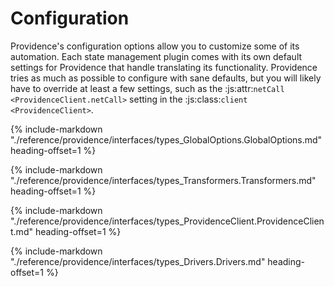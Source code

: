 # Configuration

Providence's configuration options allow you to customize some of its automation. Each state management plugin comes with its own default settings for Providence that handle translating its functionality. Providence tries as much as possible to configure with sane defaults, but you will likely have to override at least a few settings, such as the :js:attr:`netCall <ProvidenceClient.netCall>` setting in the :js:class:`client <ProvidenceClient>`.

{%
    include-markdown "./reference/providence/interfaces/types_GlobalOptions.GlobalOptions.md"
    heading-offset=1
%}

{%
    include-markdown "./reference/providence/interfaces/types_Transformers.Transformers.md"
    heading-offset=1
%}

{%
    include-markdown "./reference/providence/interfaces/types_ProvidenceClient.ProvidenceClient.md"
    heading-offset=1
%}

{%
    include-markdown "./reference/providence/interfaces/types_Drivers.Drivers.md"
    heading-offset=1
%}

